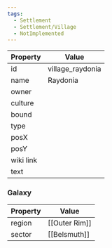 ```yaml
---
tags:
  - Settlement
  - Settlement/Village
  - NotImplemented
---
```


| Property  | Value            |
| --------- | ---------------- |
| id        | village_raydonia |
| name      | Raydonia         |
| owner     |                  |
| culture   |                  |
| bound     |                  |
| type      |                  |
| posX      |                  |
| posY      |                  |
| wiki link |                  |
| text      |                  |

### Galaxy
| Property | Value         |
| -------- | ------------- |
| region   | [[Outer Rim]] |
| sector   | [[Belsmuth]]  |
